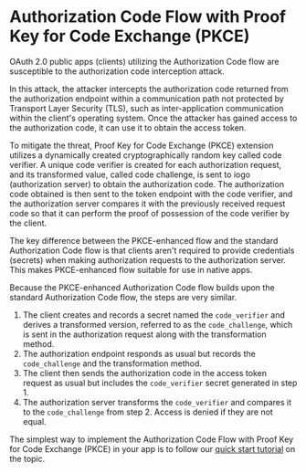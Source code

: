 # Authorization Code Flow with Proof Key for Code Exchange (PKCE)

OAuth 2.0 public apps (clients) utilizing the Authorization Code flow are susceptible to the authorization code interception attack.

In this attack, the attacker intercepts the authorization code returned from the authorization endpoint within a communication path not protected by Transport Layer Security (TLS), such as inter-application communication within the client's operating system. Once the attacker has gained access to the authorization code, it can use it to obtain the access token.

To mitigate the threat, Proof Key for Code Exchange (PKCE) extension utilizes a dynamically created cryptographically random key called code verifier. A unique code verifier is created for each authorization request, and its transformed value, called code challenge, is sent to iogo (authorization server) to obtain the authorization code. The authorization code obtained is then sent to the token endpoint with the code verifier, and the authorization server compares it with the previously received request code so that it can perform the proof of possession of the code verifier by the client.

The key difference between the PKCE-enhanced flow and the standard Authorization Code flow is that clients aren't required to provide credentials (secrets) when making authorization requests to the authorization server. This makes PKCE-enhanced flow suitable for use in native apps.

Because the PKCE-enhanced Authorization Code flow builds upon the standard Authorization Code flow, the steps are very similar.

1. The client creates and records a secret named the `code_verifier` and derives a transformed version, referred to as the `code_challenge`, which is sent in the authorization request along with the transformation method.
2. The authorization endpoint responds as usual but records the `code_challenge` and the transformation method.
3. The client then sends the authorization code in the access token request as usual but includes the `code_verifier` secret generated in step 1.
4. The authorization server transforms the `code_verifier` and compares it to the `code_challenge` from step 2. Access is denied if they are not equal.

The simplest way to implement the Authorization Code Flow with Proof Key for Code Exchange (PKCE) in your app is to follow our [quick start tutorial](authorization-code-flow-with-pkce-quick-start.md) on the topic.
